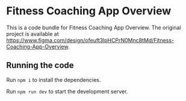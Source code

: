 
  # Fitness Coaching App Overview

  This is a code bundle for Fitness Coaching App Overview. The original project is available at https://www.figma.com/design/ofeuft3lpHCPrN0Mnc8tMd/Fitness-Coaching-App-Overview.

  ## Running the code

  Run `npm i` to install the dependencies.

  Run `npm run dev` to start the development server.
  